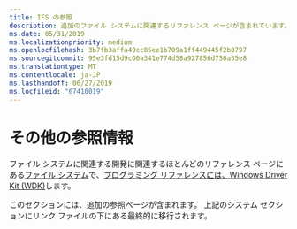 ```yaml
---
title: IFS の参照
description: 追加のファイル システムに関連するリファレンス ページが含まれています。
ms.date: 05/31/2019
ms.localizationpriority: medium
ms.openlocfilehash: 3b7fb3affa49cc05ee1b709a1ff449445f2b0797
ms.sourcegitcommit: 95e3fd15d9c00a341e774d58a927856d750a35e8
ms.translationtype: MT
ms.contentlocale: ja-JP
ms.lasthandoff: 06/27/2019
ms.locfileid: "67410019"
---
```

# <a name="additional-reference"></a>その他の参照情報

ファイル システムに関連する開発に関連するほとんどのリファレンス ページにある[ファイル システム](https://docs.microsoft.com/windows-hardware/drivers/ddi/content/_ifsk/)で、[プログラミング リファレンスには、Windows Driver Kit (WDK)](https://docs.microsoft.com/windows-hardware/drivers/ddi/content/)します。

このセクションには、追加の参照ページが含まれます。 上記のシステム セクションにリンク ファイルの下にある最終的に移行されます。
